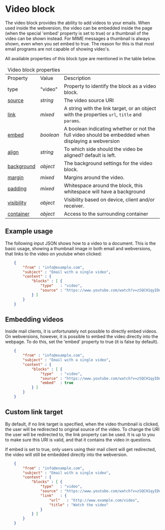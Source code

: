 # Video block

The video block provides the ability to add videos to your emails.
When used inside the webversion, the video can be embedded inside
the page (when the special 'embed' property is set to true) or a
thumbnail of the video can be shown instead. For MIME messages a
thumbnail is always shown, even when you set embed to true. The reason
for this is that most email programs are not capable of showing video's.

All available properties of this block type are mentioned in the table below.

<table class="info">
    <thead>
        <tr>
            <td colspan="3">Video block properties</td>
        </tr>
    </thead>
    <tbody>
        <tr class="thead">
            <td>Property</td>
            <td>Value</td>
            <td>Description</td>
        </tr>
        <tr>
            <td>type</td>
            <td>"video"</td>
            <td>Property to identify the block as a video block. </td>
        </tr>
        <tr>
            <td><a href="/support/json/property-source">source</a></td>
            <td><em>string</em></td>
            <td>The video source URI</td>
        </tr>
        <tr>
            <td><a href="/support/json/property-link">link</a></td>
            <td><em>mixed</em></td>
            <td>A string with the link target, or an object with the properties <code>url</code>, <code>title</code> and <code>params</code>.</td>
        </tr>
        <tr>
            <td><a href="/support/json/property-embed">embed</a></td>
            <td><em>boolean</em></td>
            <td>A boolean indicating whether or not the full video should be embedded when displaying a webversion</td>
        </tr>
        <tr>
            <td><a href="/support/json/property-align">align</a></td>
            <td><em>string</em></td>
            <td>To which side should the video be aligned? default is left.</td>
        </tr>
        <tr>
            <td><a href="/support/json/property-background">background</a></td>
            <td><em>object</em></td>
            <td>The background settings for the video block.</td>
        </tr>
        <tr>
            <td><a href="/support/json/property-margin">margin</a></td>
            <td><em>mixed</em></td>
            <td>Margins around the video.</td>
        </tr>
        <tr>
            <td><a href="/support/json/property-padding">padding</a></td>
            <td><em>mixed</em></td>
            <td>Whitespace around the block, this whitespace will have a background</td>
        </tr>
        <tr>
            <td><a href="/support/json/property-visibility">visibility</a></td>
            <td><em>object</em></td>
            <td>Visibility based on device, client and/or receiver.</td>
        </tr>
        <tr>
            <td><a href="/support/json/property-container">container</a></td>
            <td><em>object</em></td>
            <td>Access to the surrounding container</td>
        </tr>
    </tbody>
</table>

## Example usage

The following input JSON shows how to a video to a document. This is the basic
usage, showing a thumbnail image in both email and webversions, that links to
the video on youtube when clicked:
````json
    {
        "from" : "info@example.com",
        "subject" : "Email with a single video",
        "content" : {
            "blocks" : [ {
                "type"   : "video",
                "source" : "https://www.youtube.com/watch?v=zSQCH1qyIDo"
            } ]
        }
    }
````
## Embedding videos

Inside mail clients, it is unfortunately not possible to directly embed videos.
On webversions, however, it is possible to embed the video directly into the
webpage. To do this, set the 'embed' property to true (it is false by default).
````json
    {
        "from" : "info@example.com",
        "subject" : "Email with a single video",
        "content" : {
            "blocks" : [ {
                "type"   : "video",
                "source" : "https://www.youtube.com/watch?v=zSQCH1qyIDo",
                "embed"  : true
            } ]
        }
    }
````
## Custom link target

By default, if no link target is specified, when the video thumbnail is clicked,
the user will be redirected to original source of the video. To change the URI
the user will be redirected to, the link property can be used. It is up to you
to make sure this URI is valid, and that it contains the video in questions.

If embed is set to true, only users using their mail client will get redirected,
the video will still be embedded directly into the webversion.
````json
    {
        "from" : "info@example.com",
        "subject" : "Email with a single video",
        "content" : {
            "blocks" : [ {
                "type"   : "video",
                "source" : "https://www.youtube.com/watch?v=zSQCH1qyIDo",
                "link"   : {
                    "url"   : "http://www.example.com/video",
                    "title" : "Watch the video"
                }
            } ]
        }
    }
````
